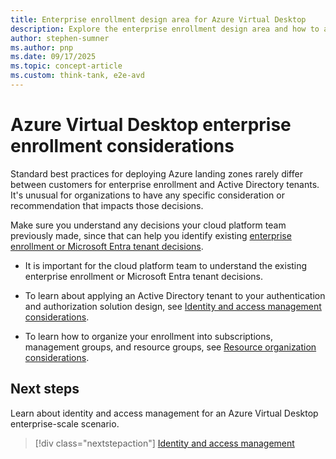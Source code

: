 ```yaml
---
title: Enterprise enrollment design area for Azure Virtual Desktop
description: Explore the enterprise enrollment design area and how to apply it to an Azure Virtual Desktop implementation
author: stephen-sumner
ms.author: pnp
ms.date: 09/17/2025
ms.topic: concept-article
ms.custom: think-tank, e2e-avd
---
```


# Azure Virtual Desktop enterprise enrollment considerations

Standard best practices for deploying Azure landing zones rarely differ between customers for enterprise enrollment and Active Directory tenants. It's unusual for organizations to have any specific consideration or recommendation that impacts those decisions.

Make sure you understand any decisions your cloud platform team previously made, since that can help you identify existing [enterprise enrollment or Microsoft Entra tenant decisions](../../ready/landing-zone/design-area/azure-billing-microsoft-entra-tenant.md).

- It is important for the cloud platform team to understand the existing enterprise enrollment or Microsoft Entra tenant decisions.

- To learn about applying an Active Directory tenant to your authentication and authorization solution design, see [Identity and access management considerations](./eslz-identity-and-access-management.md).

- To learn how to organize your enrollment into subscriptions, management groups, and resource groups, see [Resource organization considerations](./eslz-resource-organization.md).

## Next steps

Learn about identity and access management for an Azure Virtual Desktop enterprise-scale scenario.

> [!div class="nextstepaction"]
> [Identity and access management](./eslz-identity-and-access-management.md)
